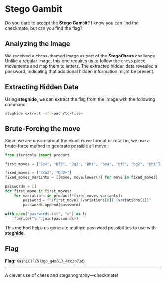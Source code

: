 # Stego Gambit

Do you dare to accept the **Stego Gambit**? I know you can find the checkmate, but can you find the flag?

## Analyzing the Image

We received a chess-themed image as part of the **StegoChess** challenge. Unlike a regular image, this one requires us to follow the chess piece movements and map them to letters. The extracted hidden data revealed a password, indicating that additional hidden information might be present.

## Extracting Hidden Data

Using **steghide**, we can extract the flag from the image with the following command:

```bash
steghide extract -sf <path/to/file>
```

## Brute-Forcing the move

Since we are unsure about the exact move format or rotation, we use a brute-force method to generate possible all move :

```python
from itertools import product

first_moves = ["Be4", "Bf3", "Bg2", "Bh1", "be4", "bf3", "bg2", "bh1"]

fixed_moves = ["Kxa2", "Qd2+"]
fixed_moves_variants = [[move, move.lower()] for move in fixed_moves]

passwords = []
for first_move in first_moves:
    for variations in product(*fixed_moves_variants):
        password = f"{first_move}_{variations[0]}_{variations[1]}"
        passwords.append(password)

with open("passwords.txt", "w") as f:
    f.write("\n".join(passwords))
```

This method helps us generate multiple password possibilities to use with **steghide**.

## Flag

**Flag:** `KashiCTF{573g0_g4m617_4cc3p73d}`

---
A clever use of chess and steganography—checkmate!


